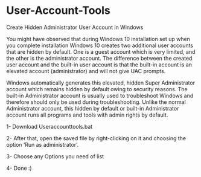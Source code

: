 # User-Account-Tools
Create Hidden Administrator User Account in Windows

You might have observed that during Windows 10 installation set up when you complete installation Windows 10 creates two additional user accounts that are hidden by default. One is a guest account which is very limited, and the other is the administrator account. The difference between the created user account and the built-in user account is that the built-in account is an elevated account (administrator) and will not give UAC prompts.

Windows automatically generates this elevated, hidden Super Administrator account which remains hidden by default owing to security reasons. The built-in Administrator account is usually used to troubleshoot Windows and therefore should only be used during troubleshooting. Unlike the normal Administrator account, this hidden by default or built-in Administrator account runs all programs and tools with admin rights by default.

   1- Download Useraccounttools.bat 
   
   2- After that, open the saved file by right-clicking on it and choosing the option ‘Run as administrator’.
   
   3- Choose any Options you need of list
   
   4- Done :)
